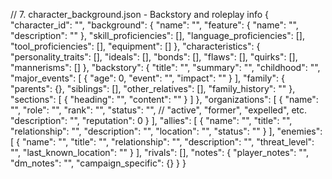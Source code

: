 // 7. character_background.json - Backstory and roleplay info
{
  "character_id": "",
  "background": {
    "name": "",
    "feature": {
      "name": "",
      "description": ""
    },
    "skill_proficiencies": [],
    "language_proficiencies": [],
    "tool_proficiencies": [],
    "equipment": []
  },
  "characteristics": {
    "personality_traits": [],
    "ideals": [],
    "bonds": [],
    "flaws": [],
    "quirks": [],
    "mannerisms": []
  },
  "backstory": {
    "title": "",
    "summary": "",
    "childhood": "",
    "major_events": [
      {
        "age": 0,
        "event": "",
        "impact": ""
      }
    ],
    "family": {
      "parents": {},
      "siblings": [],
      "other_relatives": [],
      "family_history": ""
    },
    "sections": [
      {
        "heading": "",
        "content": ""
      }
    ]
  },
  "organizations": [
    {
      "name": "",
      "role": "",
      "rank": "",
      "status": "", // "active", "former", "expelled", etc.
      "description": "",
      "reputation": 0
    }
  ],
  "allies": [
    {
      "name": "",
      "title": "",
      "relationship": "",
      "description": "",
      "location": "",
      "status": ""
    }
  ],
  "enemies": [
    {
      "name": "",
      "title": "",
      "relationship": "",
      "description": "",
      "threat_level": "",
      "last_known_location": ""
    }
  ],
  "rivals": [],
  "notes": {
    "player_notes": "",
    "dm_notes": "",
    "campaign_specific": {}
  }
}